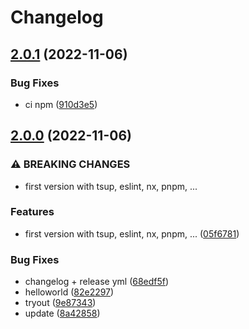 # Changelog

## [2.0.1](https://github.com/stijnvanhulle/template/compare/demo-v2.0.0...demo-v2.0.1) (2022-11-06)


### Bug Fixes

* ci npm ([910d3e5](https://github.com/stijnvanhulle/template/commit/910d3e5a3af4f556eee79701e693163dce0722aa))

## [2.0.0](https://github.com/stijnvanhulle/template/compare/demo-v1.0.0...demo-v2.0.0) (2022-11-06)


### ⚠ BREAKING CHANGES

* first version with tsup, eslint, nx, pnpm, ...

### Features

* first version with tsup, eslint, nx, pnpm, ... ([05f6781](https://github.com/stijnvanhulle/template/commit/05f6781b0509f10ba2de59d060dfe4f583faf311))


### Bug Fixes

* changelog + release yml ([68edf5f](https://github.com/stijnvanhulle/template/commit/68edf5f548531e3907b491f90688ba4c52f93e4e))
* helloworld ([82e2297](https://github.com/stijnvanhulle/template/commit/82e22970b868a7386759e432820d2181d1b6fb26))
* tryout ([9e87343](https://github.com/stijnvanhulle/template/commit/9e8734367f8c806f6443d6a7b9ec9303e89d06c8))
* update ([8a42858](https://github.com/stijnvanhulle/template/commit/8a42858a3434553c0c798f27d4f08e3f5cf7228c))
